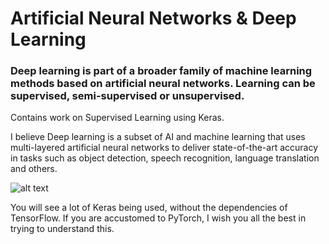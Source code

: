 # Artificial Neural Networks & Deep Learning

### Deep learning is part of a broader family of machine learning methods based on artificial neural networks. Learning can be supervised, semi-supervised or unsupervised.

Contains work on Supervised Learning using Keras.

I believe Deep learning is a subset of AI and machine learning that uses multi-layered artificial neural networks to deliver state-of-the-art accuracy in tasks such as object detection, speech recognition, language translation and others.

![alt text](https://www.ibm.com/blogs/systems/wp-content/uploads/2018/01/deeplearning1.png)

You will see a lot of Keras being used, without the dependencies of TensorFlow.
If you are accustomed to PyTorch, I wish you all the best in trying to understand this.
